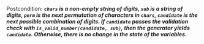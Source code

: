 Postcondition: ***`chars` is a non-empty string of digits, `sub` is a string of digits, `perm` is the next permutation of characters in `chars`, `candidate` is the next possible combination of digits. If `candidate` passes the validation check with `is_valid_number(candidate, sub)`, then the generator yields `candidate`. Otherwise, there is no change in the state of the variables.***